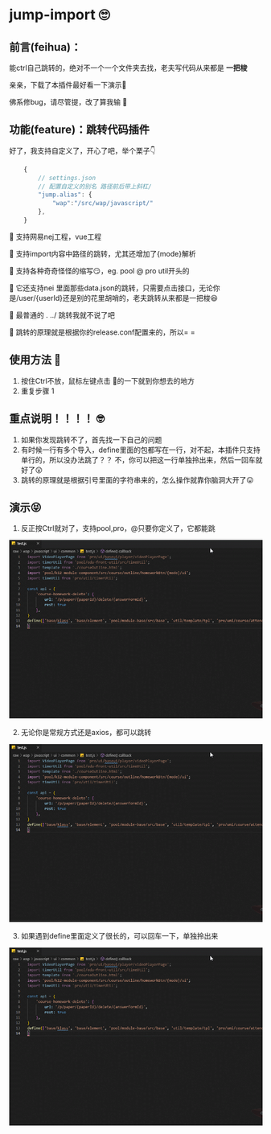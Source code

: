 
# jump-import &#x1F644;

## 前言(feihua)： 
能ctrl自己跳转的，绝对不一个一个文件夹去找，老夫写代码从来都是 **一把梭**

亲亲，下载了本插件最好看一下演示&#x1F642;

佛系修bug，请尽管提，改了算我输 &#x1F642;

## 功能(feature)：跳转代码插件

好了，我支持自定义了，开心了吧，举个栗子&#x1F447;
```javascript
    {
        // settings.json
        // 配置自定义的别名 路径前后带上斜杠/
        "jump.alias": {
            "wap":"/src/wap/javascript/"
        },
    }
```


&#x1F642; 支持网易nej工程，vue工程

&#x1F642; 支持import内容中路径的跳转，尤其还增加了{mode}解析

&#x1F642; 支持各种奇奇怪怪的缩写&#x1F60F;，eg. pool @ pro util开头的

&#x1F642; 它还支持nei 里面那些data.json的跳转，只需要点击接口，无论你是/user/{userId}还是别的花里胡哨的，老夫跳转从来都是一把梭&#x1F606;

&#x1F642; 最普通的 . ../ 跳转我就不说了吧

&#x1F642;  跳转的原理就是根据你的release.conf配置来的，所以= =



## 使用方法 &#x1F34E;
1. 按住Ctrl不放，鼠标左键点击 &#x1F680;的一下就到你想去的地方
2. 重复步骤 1

## 重点说明！！！！ &#x1F913;
1. 如果你发现跳转不了，首先找一下自己的问题
2. 有时候一行有多个导入，define里面的包都写在一行，对不起，本插件只支持单行的，所以没办法跳了？？ 不，你可以把这一行单独拎出来，然后一回车就好了&#x1F632;
3. 跳转的原理就是根据引号里面的字符串来的，怎么操作就靠你脑洞大开了&#x1F61B;

## 演示&#x1F61D;
1. 反正按Ctrl就对了，支持pool,pro，@只要你定义了，它都能跳

![img](https://raw.githubusercontent.com/NotFoundGitHub/jump-import/master/res/img/test1.gif)

2. 无论你是常规方式还是axios，都可以跳转

![img](https://raw.githubusercontent.com/NotFoundGitHub/jump-import/master/res/img/test2.gif)

3. 如果遇到define里面定义了很长的，可以回车一下，单独拎出来

![img](https://raw.githubusercontent.com/NotFoundGitHub/jump-import/master/res/img/test3.gif)

